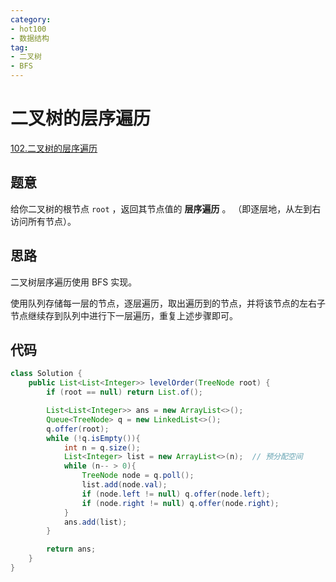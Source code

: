 ```yaml
---
category: 
- hot100
- 数据结构
tag: 
- 二叉树
- BFS
---
```


# 二叉树的层序遍历

<!-- more -->

[102.二叉树的层序遍历](https://leetcode.cn/problems/binary-tree-level-order-traversal/description/?envType=study-plan-v2&envId=top-100-liked)

## 题意

给你二叉树的根节点 `root` ，返回其节点值的 **层序遍历** 。 （即逐层地，从左到右访问所有节点）。

## 思路

二叉树层序遍历使用 BFS 实现。

使用队列存储每一层的节点，逐层遍历，取出遍历到的节点，并将该节点的左右子节点继续存到队列中进行下一层遍历，重复上述步骤即可。

## 代码

```java
class Solution {
    public List<List<Integer>> levelOrder(TreeNode root) {
        if (root == null) return List.of();

        List<List<Integer>> ans = new ArrayList<>();
        Queue<TreeNode> q = new LinkedList<>();
        q.offer(root);
        while (!q.isEmpty()){
            int n = q.size();
            List<Integer> list = new ArrayList<>(n);  // 预分配空间
            while (n-- > 0){
                TreeNode node = q.poll();
                list.add(node.val);
                if (node.left != null) q.offer(node.left);
                if (node.right != null) q.offer(node.right);
            }
            ans.add(list);
        }

        return ans;
    }
}
```
